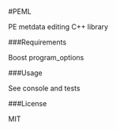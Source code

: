 #PEML

PE metdata editing C++ library

###Requirements

Boost program_options

###Usage

See console and tests

###License

MIT
